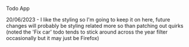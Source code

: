 Todo App
 
20/06/2023 - I like the styling so I'm going to keep it on here, future changes will probably be styling related more so than patching out quirks (noted the 'Fix car' todo tends to stick around across the year filter occasionally but it may just be Firefox)